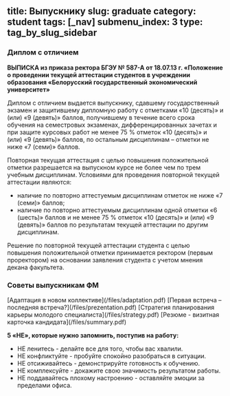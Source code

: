 title: Выпускнику
slug: graduate
category: student
tags: [_nav]
submenu_index: 3
type: tag_by_slug_sidebar
---

### Диплом с отличием

__ВЫПИСКА из приказа ректора БГЭУ № 587-А от 18.07.13 г. «Положение о проведении текущей аттестации студентов в учреждении образования «Белорусский государственный экономический университет»__

Диплом с отличием выдается выпускнику, сдавшему государственный экзамен и защитившему дипломную работу с отметками «10 (десять)» и (или) «9 (девять)» баллов, получившему в течение всего срока обучения на семестровых экзаменах, дифференцированных зачетах и при защите курсовых работ не менее 75 % отметок «10 (десять)» и (или) «9 (девять)» баллов, по остальным дисциплинам – отметки не ниже «7 (семи)» баллов.

Повторная текущая аттестация с целью повышения положительной отметки разрешается на выпускном курсе не более чем по трем учебным дисциплинам. Условиями для проведения повторной текущей аттестации являются:

- наличие по повторно аттестуемым дисциплинам отметок не ниже «7 (семи)» баллов;
- наличие по повторно аттестуемым дисциплинам одной отметки «6 (шесть)» баллов и не менее 75 % отметок «10 (десять)» и (или) «9 (девять)» баллов по результатам текущей аттестации по другим дисциплинам.

Решение по повторной текущей аттестации студента с целью повышения положительной отметки принимается ректором (первым проректором) на основании заявления студента с учетом мнения декана факультета.

### Советы выпускникам ФМ

 <div class="link_box_graduate">
 [Адаптация в новом коллективе](/files/adaptation.pdf)
 [Первая встреча – последняя встреча?](/files/prezentation.pdf)
 [Стратегия планирования карьеры молодого специалиста](/files/strategy.pdf)
 [Резюме - визитная карточка кандидата](/files/summary.pdf)
 </div>

__5 «НЕ», которые нужно запомнить, поступив на работу:__

- НЕ ленитесь - делайте все для того, чтобы вас хвалили.
- НЕ конфликтуйте - пробуйте спокойно разобраться в ситуации.
- НЕ отсиживайтесь - демонстрируйте готовность к обучению.
- НЕ комплексуйте - докажите свою значимость результатом работы.
- НЕ поддавайтесь плохому настроению - оставляйте эмоции за пределами офиса.
